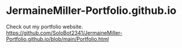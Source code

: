 # JermaineMiller-Portfolio.github.io
Check out my portfolio website.
https://github.com/SoloBot2341/JermaineMiller-Portfolio.github.io/blob/main/Portfolio.html
